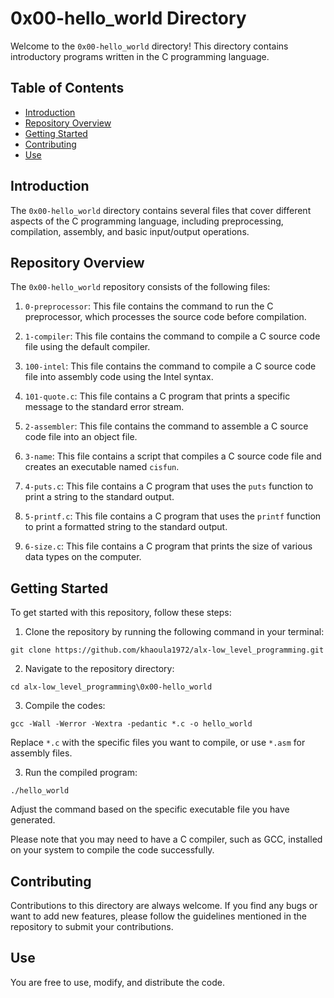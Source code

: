# 0x00-hello_world Directory

Welcome to the `0x00-hello_world` directory! This directory contains introductory programs written in the C programming language.

## Table of Contents

- [Introduction](#introduction)
- [Repository Overview](#repository-overview)
- [Getting Started](#getting-started)
- [Contributing](#contributing)
- [Use](#use)

## Introduction

The `0x00-hello_world` directory contains several files that cover different aspects of the C programming language, including preprocessing, compilation, assembly, and basic input/output operations.

## Repository Overview

The `0x00-hello_world` repository consists of the following files:

1. `0-preprocessor`: This file contains the command to run the C preprocessor, which processes the source code before compilation.

2. `1-compiler`: This file contains the command to compile a C source code file using the default compiler.

3. `100-intel`: This file contains the command to compile a C source code file into assembly code using the Intel syntax.

4. `101-quote.c`: This file contains a C program that prints a specific message to the standard error stream.

5. `2-assembler`: This file contains the command to assemble a C source code file into an object file.

6. `3-name`: This file contains a script that compiles a C source code file and creates an executable named `cisfun`.

7. `4-puts.c`: This file contains a C program that uses the `puts` function to print a string to the standard output.

8. `5-printf.c`: This file contains a C program that uses the `printf` function to print a formatted string to the standard output.

9. `6-size.c`: This file contains a C program that prints the size of various data types on the computer.

## Getting Started

To get started with this repository, follow these steps:

1. Clone the repository by running the following command in your terminal:
```   
git clone https://github.com/khaoula1972/alx-low_level_programming.git
``` 
2. Navigate to the repository directory:
```
cd alx-low_level_programming\0x00-hello_world
```
3. Compile the codes:
``` 
gcc -Wall -Werror -Wextra -pedantic *.c -o hello_world
``` 
Replace `*.c` with the specific files you want to compile, or use `*.asm` for assembly files.

3. Run the compiled program:
``` 
./hello_world
``` 
Adjust the command based on the specific executable file you have generated.

Please note that you may need to have a C compiler, such as GCC, installed on your system to compile the code successfully.

## Contributing

Contributions to this directory are always welcome. If you find any bugs or want to add new features, please follow the guidelines mentioned in the repository to submit your contributions.

## Use

You are free to use, modify, and distribute the code.
